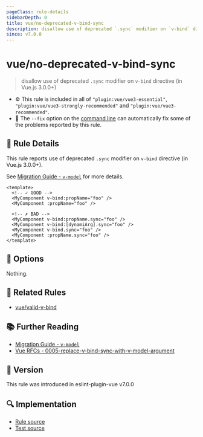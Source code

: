 ```yaml
---
pageClass: rule-details
sidebarDepth: 0
title: vue/no-deprecated-v-bind-sync
description: disallow use of deprecated `.sync` modifier on `v-bind` directive (in Vue.js 3.0.0+)
since: v7.0.0
---
```


# vue/no-deprecated-v-bind-sync

> disallow use of deprecated `.sync` modifier on `v-bind` directive (in Vue.js 3.0.0+)

- :gear: This rule is included in all of `"plugin:vue/vue3-essential"`, `"plugin:vue/vue3-strongly-recommended"` and `"plugin:vue/vue3-recommended"`.
- :wrench: The `--fix` option on the [command line](https://eslint.org/docs/user-guide/command-line-interface#fixing-problems) can automatically fix some of the problems reported by this rule.

## :book: Rule Details

This rule reports use of deprecated `.sync` modifier on `v-bind` directive (in Vue.js 3.0.0+).

See [Migration Guide - `v-model`](https://v3-migration.vuejs.org/breaking-changes/v-model.html) for more details.

<eslint-code-block fix :rules="{'vue/no-deprecated-v-bind-sync': ['error']}">

```vue
<template>
  <!-- ✓ GOOD -->
  <MyComponent v-bind:propName="foo" />
  <MyComponent :propName="foo" />

  <!-- ✗ BAD -->
  <MyComponent v-bind:propName.sync="foo" />
  <MyComponent v-bind:[dynamiArg].sync="foo" />
  <MyComponent v-bind.sync="foo" />
  <MyComponent :propName.sync="foo" />
</template>
```

</eslint-code-block>

## :wrench: Options

Nothing.

## :couple: Related Rules

- [vue/valid-v-bind]

[vue/valid-v-bind]: ./valid-v-bind.md

## :books: Further Reading

- [Migration Guide - `v-model`](https://v3-migration.vuejs.org/breaking-changes/v-model.html)
- [Vue RFCs - 0005-replace-v-bind-sync-with-v-model-argument](https://github.com/vuejs/rfcs/blob/master/active-rfcs/0005-replace-v-bind-sync-with-v-model-argument.md)

## :rocket: Version

This rule was introduced in eslint-plugin-vue v7.0.0

## :mag: Implementation

- [Rule source](https://github.com/vuejs/eslint-plugin-vue/blob/master/lib/rules/no-deprecated-v-bind-sync.js)
- [Test source](https://github.com/vuejs/eslint-plugin-vue/blob/master/tests/lib/rules/no-deprecated-v-bind-sync.js)
